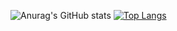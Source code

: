 ![Anurag's GitHub stats](https://github-readme-stats.vercel.app/api?username=Glatrix&show_icons=true)
[![Top Langs](https://github-readme-stats.vercel.app/api/top-langs/?username=Glatrix)](https://github.com/anuraghazra/github-readme-stats)
